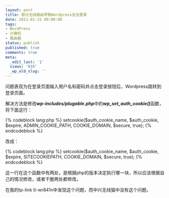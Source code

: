 ```yaml
---
layout: post
title: 部分无线路由导致Wordpress无法登录
date: 2011-01-31 00:00:00
tags:
- WordPress
- 计算机
- 路由器
status: publish
published: true
comments: true
meta:
  _edit_last: '1'
  views: '635'
  _wp_old_slug: ''
---
```

问题表现为在登录页面输入用户名和密码并点击登录按钮后，Wordpress跳转到登录页面。

解决方法是修改<strong><em>wp-includes/plugable.php</em></strong>中的<strong><em>wp_set_auth_cookie()</em></strong>函数，将下面这行：

{% codeblock lang:php %}
setcookie($auth_cookie_name, $auth_cookie, $expire, ADMIN_COOKIE_PATH, COOKIE_DOMAIN, $secure, true);
{% endcodeblock %}

改成：

{% codeblock lang:php %}
setcookie($auth_cookie_name, $auth_cookie, $expire, SITECOOKIEPATH, COOKIE_DOMAIN, $secure, true);
{% endcodeblock %}

这一行在这个函数中有两处，是根据php的版本决定执行哪一块，所以应该根据自己的情况修改，或者干脆两处都修改。

在我的tp-link tl-wr841n中发现这个问题，而中兴无线猫中没有这个问题。
